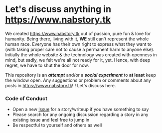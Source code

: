# Let's discuss anything in https://www.nabstory.tk

We created https://www.nabstory.tk out of passion, pure fun & love for humanity. Being there, living with it, **WE** still can't represent the whole human race. Everyone has their own right to express what they want to (with taking proper care not to cause a permanent harm to anyone else). Initially the whole website & the technology was created with openness in mind, but sadly, we felt we're all not ready for it, yet. Hence, with deep regret, we have to shut the door for now.

This repository is an **_attempt_** and/or a **_social experiment_** to **at least** keep the window open. Any suggestions or problem or comments about any posts in https://www.nabstory.tk!!! Let's discuss here.

### Code of Conduct

- Open a new [Issue](https://github.com/Terran-Source/nabstory.tk-discuss/issues) for a story/writeup if you have something to say
- Please search for any ongoing discussion regarding a story in any existing issue and feel free to jump in
- Be respectful to yourself and others as well
